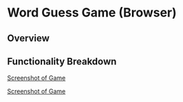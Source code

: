 # Word Guess Game (Browser)

<!-- I have completed everything in the text to create an interactive word guess game. -->

## Overview

<!-- 
For this assignment, I had to follow a series of precise directives to add certain functions and html id's to create a Word Guess game that a user can interact with.

My theme is "Aliens in Pop Culture" words.

My approach was to follow the instructions in order, starting with the functions. I worked a lot with fellow classmates to find solutions to each step of the process, from the logic, to the input/output.

// Input pseudo-code
// When the user presses a key for a letter guess:
//      puzzleState should search the word to see if the guessed letter is in the word
    //  if letter is in the word, update puzzleState to replace blank/show letter, update guessesLeft by -1
    //  if letter is not in the word, no update to puzzleState, update guessesLeft by -1, update wrong guesses by +1
 -->

## Functionality Breakdown
<!-- TODO: update this to your screenshot, gif, etc. demonstrating functionality. add any additional explanation below -->
[Screenshot of Game](/Initial_Start.png)

[Screenshot of Game](/Playing_Game.png)
